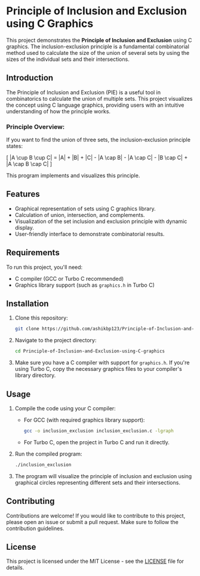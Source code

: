 # Principle of Inclusion and Exclusion using C Graphics

This project demonstrates the **Principle of Inclusion and Exclusion** using C graphics. The inclusion-exclusion principle is a fundamental combinatorial method used to calculate the size of the union of several sets by using the sizes of the individual sets and their intersections.


## Introduction

The Principle of Inclusion and Exclusion (PIE) is a useful tool in combinatorics to calculate the union of multiple sets. This project visualizes the concept using C language graphics, providing users with an intuitive understanding of how the principle works.

### Principle Overview:
If you want to find the union of three sets, the inclusion-exclusion principle states:

\[
|A \cup B \cup C| = |A| + |B| + |C| - |A \cap B| - |A \cap C| - |B \cap C| + |A \cap B \cap C|
\]

This program implements and visualizes this principle.

## Features

- Graphical representation of sets using C graphics library.
- Calculation of union, intersection, and complements.
- Visualization of the set inclusion and exclusion principle with dynamic display.
- User-friendly interface to demonstrate combinatorial results.

## Requirements

To run this project, you'll need:

- C compiler (GCC or Turbo C recommended)
- Graphics library support (such as `graphics.h` in Turbo C)

## Installation

1. Clone this repository:
    ```bash
    git clone https://github.com/ashikbp123/Principle-of-Inclusion-and-Exclusion-using-C-graphics.git
    ```
2. Navigate to the project directory:
    ```bash
    cd Principle-of-Inclusion-and-Exclusion-using-C-graphics
    ```

3. Make sure you have a C compiler with support for `graphics.h`. If you're using Turbo C, copy the necessary graphics files to your compiler's library directory.

## Usage

1. Compile the code using your C compiler:
    - For GCC (with required graphics library support):
      ```bash
      gcc -o inclusion_exclusion inclusion_exclusion.c -lgraph
      ```

    - For Turbo C, open the project in Turbo C and run it directly.

2. Run the compiled program:
    ```bash
    ./inclusion_exclusion
    ```

3. The program will visualize the principle of inclusion and exclusion using graphical circles representing different sets and their intersections.

## Contributing

Contributions are welcome! If you would like to contribute to this project, please open an issue or submit a pull request. Make sure to follow the contribution guidelines.

## License

This project is licensed under the MIT License - see the [LICENSE](LICENSE) file for details.
